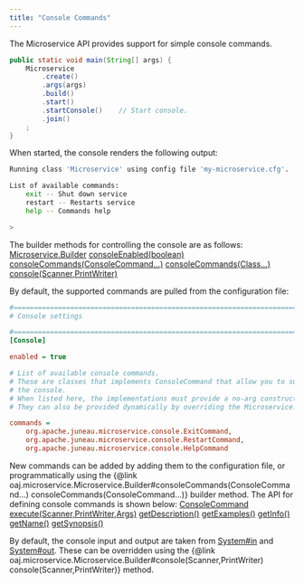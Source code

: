 ```yaml
---
title: "Console Commands"
---
```


The Microservice API provides support for simple console commands.

```java
public static void main(String[] args) {
    Microservice
        .create()
        .args(args)
        .build()
        .start()
        .startConsole()    // Start console.
        .join()
    ;
}
```


When started, the console renders the following output:

```bash
Running class 'Microservice' using config file 'my-microservice.cfg'.

List of available commands:
    exit -- Shut down service
    restart -- Restarts service
    help -- Commands help

>
```


The builder methods for controlling the console are as follows:
<tree>
<node-0><java-class>[Microservice.Builder](../apidocs/org/apache/juneau/microservice/Microservice/Builder.html)</java-class></node-0>
<node-1><java-method>[consoleEnabled(boolean)](../apidocs/org/apache/juneau/microservice/Microservice/Builder.html#consoleEnabled(boolean))</java-method></node-1>
<node-1><java-method>[consoleCommands(ConsoleCommand...)](../apidocs/org/apache/juneau/microservice/Microservice/Builder.html#consoleCommands(ConsoleCommand...))</java-method></node-1>
<node-1><java-method>[consoleCommands(Class...)](../apidocs/org/apache/juneau/microservice/Microservice/Builder.html#consoleCommands(Class...))</java-method></node-1>
<node-1><java-method>[console(Scanner,PrintWriter)](../apidocs/org/apache/juneau/microservice/Microservice/Builder.html#console(Scanner,PrintWriter))</java-method></node-1>
</tree>

By default, the supported commands are pulled from the configuration file:

```ini
#=======================================================================================================================
# Console settings

#=======================================================================================================================
[Console]

enabled = true

# List of available console commands.
# These are classes that implements ConsoleCommand that allow you to submit commands to the microservice via
# the console.
# When listed here, the implementations must provide a no-arg constructor.
# They can also be provided dynamically by overriding the Microservice.createConsoleCommands() method.

commands =
    org.apache.juneau.microservice.console.ExitCommand,
    org.apache.juneau.microservice.console.RestartCommand,
    org.apache.juneau.microservice.console.HelpCommand
```


New commands can be added by adding them to the configuration file, or programmatically using the \{@link oaj.microservice.Microservice.Builder#consoleCommands(ConsoleCommand...) consoleCommands(ConsoleCommand...)\} builder method.
The API for defining console commands is shown below:
<tree>
<node-0><java-class>[ConsoleCommand](../apidocs/org/apache/juneau/microservice/console/ConsoleCommand.html)</java-class></node-0>
<node-1><java-method>[execute(Scanner,PrintWriter,Args)](../apidocs/org/apache/juneau/microservice/console/ConsoleCommand.html#execute(Scanner,PrintWriter,Args))</java-method></node-1>
<node-1><java-method>[getDescription()](../apidocs/org/apache/juneau/microservice/console/ConsoleCommand.html#getDescription())</java-method></node-1>
<node-1><java-method>[getExamples()](../apidocs/org/apache/juneau/microservice/console/ConsoleCommand.html#getExamples())</java-method></node-1>
<node-1><java-method>[getInfo()](../apidocs/org/apache/juneau/microservice/console/ConsoleCommand.html#getInfo())</java-method></node-1>
<node-1><java-method>[getName()](../apidocs/org/apache/juneau/microservice/console/ConsoleCommand.html#getName())</java-method></node-1>
<node-1><java-method>[getSynopsis()](../apidocs/org/apache/juneau/microservice/console/ConsoleCommand.html#getSynopsis())</java-method></node-1>
</tree>

By default, the console input and output are taken from [System#in](../apidocs/java/lang/System.html#in) and [System#out](../apidocs/java/lang/System.html#out).
These can be overridden using the \{@link oaj.microservice.Microservice.Builder#console(Scanner,PrintWriter) console(Scanner,PrintWriter)\} method.
